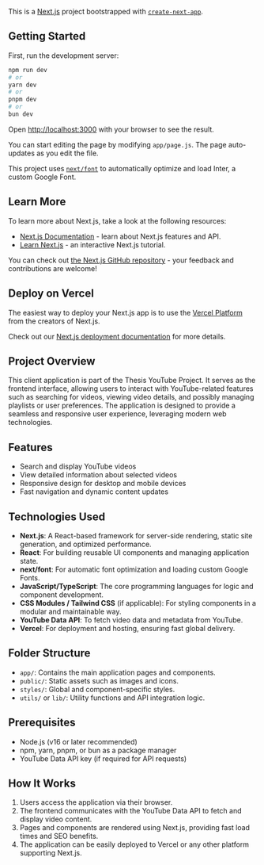This is a [Next.js](https://nextjs.org/) project bootstrapped with [`create-next-app`](https://github.com/vercel/next.js/tree/canary/packages/create-next-app).

## Getting Started

First, run the development server:

```bash
npm run dev
# or
yarn dev
# or
pnpm dev
# or
bun dev
```

Open [http://localhost:3000](http://localhost:3000) with your browser to see the result.

You can start editing the page by modifying `app/page.js`. The page auto-updates as you edit the file.

This project uses [`next/font`](https://nextjs.org/docs/basic-features/font-optimization) to automatically optimize and load Inter, a custom Google Font.

## Learn More

To learn more about Next.js, take a look at the following resources:

- [Next.js Documentation](https://nextjs.org/docs) - learn about Next.js features and API.
- [Learn Next.js](https://nextjs.org/learn) - an interactive Next.js tutorial.

You can check out [the Next.js GitHub repository](https://github.com/vercel/next.js/) - your feedback and contributions are welcome!

## Deploy on Vercel

The easiest way to deploy your Next.js app is to use the [Vercel Platform](https://vercel.com/new?utm_medium=default-template&filter=next.js&utm_source=create-next-app&utm_campaign=create-next-app-readme) from the creators of Next.js.

Check out our [Next.js deployment documentation](https://nextjs.org/docs/deployment) for more details.

## Project Overview

This client application is part of the Thesis YouTube Project. It serves as the frontend interface, allowing users to interact with YouTube-related features such as searching for videos, viewing video details, and possibly managing playlists or user preferences. The application is designed to provide a seamless and responsive user experience, leveraging modern web technologies.

## Features

- Search and display YouTube videos
- View detailed information about selected videos
- Responsive design for desktop and mobile devices
- Fast navigation and dynamic content updates

## Technologies Used

- **Next.js**: A React-based framework for server-side rendering, static site generation, and optimized performance.
- **React**: For building reusable UI components and managing application state.
- **next/font**: For automatic font optimization and loading custom Google Fonts.
- **JavaScript/TypeScript**: The core programming languages for logic and component development.
- **CSS Modules / Tailwind CSS** (if applicable): For styling components in a modular and maintainable way.
- **YouTube Data API**: To fetch video data and metadata from YouTube.
- **Vercel**: For deployment and hosting, ensuring fast global delivery.

## Folder Structure

- `app/`: Contains the main application pages and components.
- `public/`: Static assets such as images and icons.
- `styles/`: Global and component-specific styles.
- `utils/` or `lib/`: Utility functions and API integration logic.

## Prerequisites

- Node.js (v16 or later recommended)
- npm, yarn, pnpm, or bun as a package manager
- YouTube Data API key (if required for API requests)

## How It Works

1. Users access the application via their browser.
2. The frontend communicates with the YouTube Data API to fetch and display video content.
3. Pages and components are rendered using Next.js, providing fast load times and SEO benefits.
4. The application can be easily deployed to Vercel or any other platform supporting Next.js.
